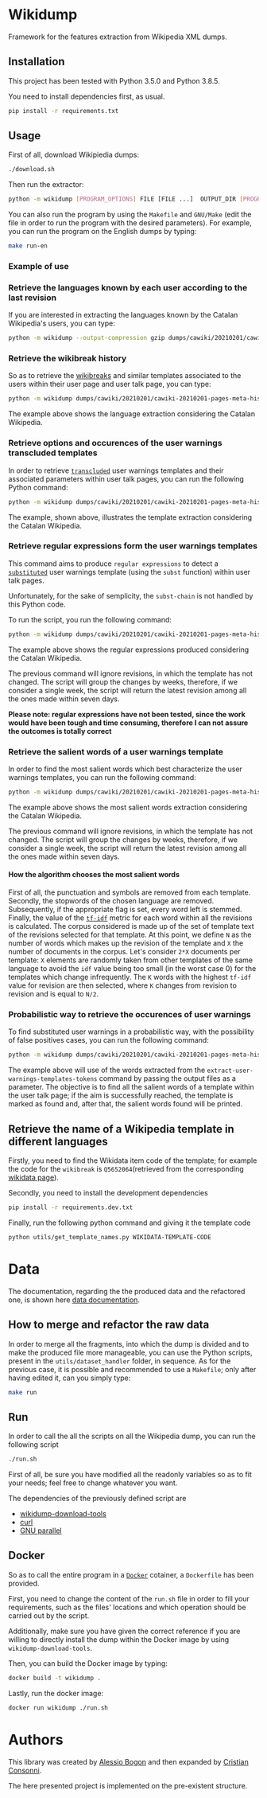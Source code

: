 # Wikidump

Framework for the features extraction from Wikipedia XML dumps.

## Installation

This project has been tested with Python 3.5.0 and Python 3.8.5.

You need to install dependencies first, as usual.
```sh
pip install -r requirements.txt
```

## Usage

First of all, download Wikipiedia dumps:

```sh
./download.sh
```

Then run the extractor:

```sh
python -m wikidump [PROGRAM_OPTIONS] FILE [FILE ...]  OUTPUT_DIR [PROGRAM_OPTIONS] FUNCTION [FUNCTION_OPTIONS]
```

You can also run the program by using the `Makefile` and `GNU/Make` (edit the file in order to run the program with the desired parameters).
For example, you can run the program on the English dumps by typing:

```sh
make run-en
```

### Example of use

### Retrieve the languages known by each user according to the last revision

If you are interested in extracting the languages known by the Catalan Wikipedia's users, you can type:

```sh
python -m wikidump --output-compression gzip dumps/cawiki/20210201/cawiki-20210201-pages-meta-history.xml.7z output extract-known-languages --only-pages-with-languages --only-revisions-with-languages --only-last-revision
```

### Retrieve the wikibreak history

So as to retrieve the [wikibreaks](https://en.wikipedia.org/wiki/Template:Wikibreak) and similar templates associated to the users within their user page and user talk page, you can type:

```sh
python -m wikidump dumps/cawiki/20210201/cawiki-20210201-pages-meta-history.xml.7z output_wikibreaks --output-compression gzip extract-wikibreaks --only-pages-with-wikibreaks
```

The example above shows the language extraction considering the Catalan Wikipedia.

### Retrieve options and occurences of the user warnings transcluded templates

In order to retrieve [`transcluded`](https://en.wikipedia.org/wiki/Wikipedia:Transclusion) user warnings templates and their associated parameters within user talk pages, you can run the following Python command:

```sh
python -m wikidump dumps/cawiki/20210201/cawiki-20210201-pages-meta-history.xml.7z output_user_warnings_transcluded --output-compression gzip extract-user-warnings --only-pages-with-user-warnings
```
The example, shown above, illustrates the template extraction considering the Catalan Wikipedia.

### Retrieve regular expressions form the user warnings templates

This command aims to produce `regular expressions` to detect a [`substituted`](https://en.wikipedia.org/wiki/Wikipedia:Substitution) user warnings template (using the `subst` function) within user talk pages. 

Unfortunately, for the sake of semplicity, the `subst-chain` is not handled by this Python code.

To run the script, you run the following command:

```sh
python -m wikidump dumps/cawiki/20210201/cawiki-20210201-pages-meta-history.xml.7z output_user_warnings_regex --output-compression gzip extract-user-warnings-templates --esclude-template-repetition --set-interval '1 week'
```

The example above shows the regular expressions produced considering the Catalan Wikipedia.

The previous command will ignore revisions, in which the template has not changed. 
The script will group the changes by weeks, therefore, if we consider a single week, the script will return the latest revision among all the ones made within seven days.

**Please note: regular expressions have not been tested, since the work would have been tough and time consuming, therefore I can not assure the outcomes is totally correct**

### Retrieve the salient words of a user warnings template

In order to find the most salient words which best characterize the user warnings templates, you can run the following command:

```sh
python -m wikidump dumps/cawiki/20210201/cawiki-20210201-pages-meta-history.xml.7z output_user_warnings_tokens --output-compression gzip extract-user-warnings-templates-tokens --esclude-template-repetition --set-interval '1 week' --language catalan
```
The example above shows the most salient words extraction considering the Catalan Wikipedia.

The previous command will ignore revisions, in which the template has not changed. 
The script will group the changes by weeks, therefore, if we consider a single week, the script will return the latest revision among all the ones made within seven days.

#### How the algorithm chooses the most salient words

First of all, the punctuation and symbols are removed from each template.
Secondly, the stopwords of the chosen language are removed. Subsequently, if the appropriate flag is set, every word left is stemmed.
Finally, the value of the [`tf-idf`](https://en.wikipedia.org/wiki/Tf%E2%80%93idf) metric for each word within all the revisions is calculated. 
The corpus considered is made up of the set of template text of the revisions selected for that template.
At this point, we define `N` as the number of words which makes up the revision of the template and `X` the number of documents in the corpus. 
Let's consider `2*X` documents per template: `X` elements are randomly taken from other templates of the same language to avoid the `idf` value being too small (in the worst case 0) for the templates which change infrequently. 
The `K` words with the highest `tf-idf` value for revision are then selected, where `K` changes from revision to revision and is equal to `N/2`.

### Probabilistic way to retrieve the occurences of user warnings

To find substituted user warnings in a probabilistic way, with the possibility of false positives cases, you can run the following command:

```sh
python -m wikidump dumps/cawiki/20210201/cawiki-20210201-pages-meta-history.xml.7z output_user_warnings_probabilistic --output-compression gzip extract-user-warnings-templates-probabilistic --only-pages-with-user-warnings --language catalan output_tokens/cawiki-20210201-pages-meta-history.xml.7z.features.json.gz --only-last-revision
```

The example above will use of the words extracted from the `extract-user-warnings-templates-tokens` command by passing the output files as a parameter.
The objective is to find all the salient words of a template within the user talk page; if the aim is successfully reached, the template is marked as found and, after that, the salient words found will be printed. 

## Retrieve the name of a Wikipedia template in different languages

Firstly, you need to find the Wikidata item code of the template; for example the code for the `wikibreak` is `Q5652064`(retrieved from the corresponding [wikidata page](https://www.wikidata.org/wiki/Q5652064)). 

Secondly, you need to install the development dependencies

```sh
pip install -r requirements.dev.txt
```

Finally, run the following python command and giving it the template code 

```sh
python utils/get_template_names.py WIKIDATA-TEMPLATE-CODE
```

# Data

The documentation, regarding the the produced data and the refactored one, is shown here [data documentation](https://github.com/WikiCommunityHealth/wikipedia-languages-wikibreaks-user-warnings-analysis/blob/master/docs/data-format.pdf).

## How to merge and refactor the raw data

In order to merge all the fragments, into which the dump is divided and to make the produced file more manageable, you can use the Python scripts, present in the `utils/dataset_handler` folder, in sequence.
As for the previous case, it is possible and recommended to use a `Makefile`;
only after having edited it, can you simply type:

```sh
make run
```

## Run

In order to call the all the scripts on all the Wikipedia dump, you can run the following script

```bash
./run.sh
```

First of all, be sure you have modified all the readonly variables so as to fit your needs; feel free to change whatever you want.

The dependencies of the previously defined script are

* [wikidump-download-tools](https://github.com/CristianCantoro/wikidump-download-tools)
* [curl](https://curl.se/)
* [GNU parallel](https://www.gnu.org/software/parallel/)

## Docker

So as to call the entire program in a [`Docker`](https://www.docker.com/) cotainer, a `Dockerfile` has been provided.

First, you need to change the content of the `run.sh` file in order to fill your requirements, such as the files' locations and which operation should be carried out by the script.

Additionally, make sure you have given the correct reference if you are willing to directly install the dump within the Docker image by using `wikidump-download-tools`.

Then, you can build the Docker image by typing:

```bash
docker build -t wikidump .
```

Lastly, run the docker image:

```bash
docker run wikidump ./run.sh
```

# Authors

This library was created by [Alessio Bogon](https://github.com/youtux) and then expanded by [Cristian Consonni](https://github.com/CristianCantoro).

The here presented project is implemented on the pre-existent structure.